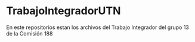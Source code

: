 # TrabajoIntegradorUTN
En este repositorios estan los archivos del Trabajo Integrador del grupo 13 de la Comisión 188
